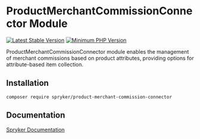 # ProductMerchantCommissionConnector Module
[![Latest Stable Version](https://poser.pugx.org/spryker/product-merchant-commission-connector/v/stable.svg)](https://packagist.org/packages/spryker/product-merchant-commission-connector)
[![Minimum PHP Version](https://img.shields.io/badge/php-%3E%3D%208.3-8892BF.svg)](https://php.net/)

ProductMerchantCommissionConnector module enables the management of merchant commissions based on product attributes, providing options for attribute-based item collection.

## Installation

```
composer require spryker/product-merchant-commission-connector
```

## Documentation

[Spryker Documentation](https://docs.spryker.com)
